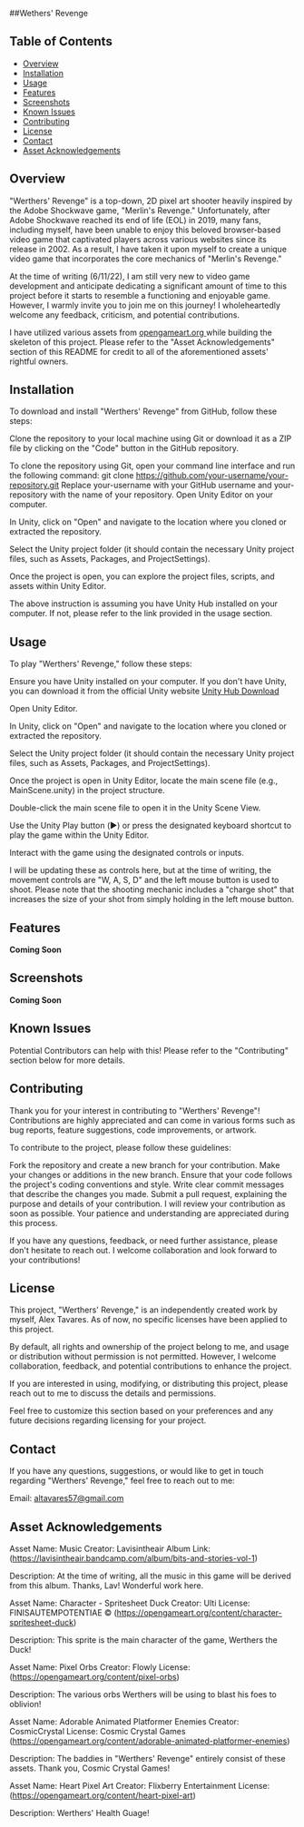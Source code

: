 ##Wethers' Revenge

## Table of Contents
- [Overview](#overview)
- [Installation](#installation)
- [Usage](#usage)
- [Features](#features)
- [Screenshots](#screenshots)
- [Known Issues](#known-issues)
- [Contributing](#contributing)
- [License](#license)
- [Contact](#contact)
- [Asset Acknowledgements](#asset-acknowledgements)

## Overview

"Werthers' Revenge" is a top-down, 2D pixel art shooter heavily inspired by the Adobe Shockwave game, "Merlin's Revenge." Unfortunately, after Adobe Shockwave reached its end of life (EOL) in 2019, many fans, including myself, have been unable to enjoy this beloved browser-based video game that captivated players across various websites since its release in 2002. As a result, I have taken it upon myself to create a unique video game that incorporates the core mechanics of "Merlin's Revenge."

At the time of writing (6/11/22), I am still very new to video game development and anticipate dedicating a significant amount of time to this project before it starts to resemble a functioning and enjoyable game. However, I warmly invite you to join me on this journey! I wholeheartedly welcome any feedback, criticism, and potential contributions. 

I have utilized various assets from [opengameart.org ](https://opengameart.org/) while building the skeleton of this project. Please refer to the "Asset Acknowledgements" section of this README for credit to all of the aforementioned assets' rightful owners.


## Installation
To download and install "Werthers' Revenge" from GitHub, follow these steps:

Clone the repository to your local machine using Git or download it as a ZIP file by clicking on the "Code" button in the GitHub repository.

To clone the repository using Git, open your command line interface and run the following command:
git clone https://github.com/your-username/your-repository.git
Replace your-username with your GitHub username and your-repository with the name of your repository.
Open Unity Editor on your computer.

In Unity, click on "Open" and navigate to the location where you cloned or extracted the repository.

Select the Unity project folder (it should contain the necessary Unity project files, such as Assets, Packages, and ProjectSettings).

Once the project is open, you can explore the project files, scripts, and assets within Unity Editor.

The above instruction is assuming you have Unity Hub installed on your computer. If not, please refer to the link provided in the usage section.

## Usage
To play "Werthers' Revenge," follow these steps:

Ensure you have Unity installed on your computer. If you don't have Unity, you can download it from the official Unity website [Unity Hub Download](https://unity.com/download)

Open Unity Editor.

In Unity, click on "Open" and navigate to the location where you cloned or extracted the repository.

Select the Unity project folder (it should contain the necessary Unity project files, such as Assets, Packages, and ProjectSettings).

Once the project is open in Unity Editor, locate the main scene file (e.g., MainScene.unity) in the project structure.

Double-click the main scene file to open it in the Unity Scene View.

Use the Unity Play button (▶️) or press the designated keyboard shortcut to play the game within the Unity Editor.

Interact with the game using the designated controls or inputs. 

I will be updating these as controls here, but at the time of writing, the movement controls are "W, A, S, D" and the left mouse button is used to shoot. Please note that the shooting mechanic includes a "charge shot" that increases the size of your shot from simply holding in the left mouse button. 

## Features
**Coming Soon**

## Screenshots
**Coming Soon**

## Known Issues
Potential Contributors can help with this! Please refer to the "Contributing" section below for more details. 


## Contributing
Thank you for your interest in contributing to "Werthers' Revenge"! Contributions are highly appreciated and can come in various forms such as bug reports, feature suggestions, code improvements, or artwork.

To contribute to the project, please follow these guidelines:

Fork the repository and create a new branch for your contribution.
Make your changes or additions in the new branch.
Ensure that your code follows the project's coding conventions and style.
Write clear commit messages that describe the changes you made.
Submit a pull request, explaining the purpose and details of your contribution.
I will review your contribution as soon as possible. Your patience and understanding are appreciated during this process.

If you have any questions, feedback, or need further assistance, please don't hesitate to reach out. I welcome collaboration and look forward to your contributions!


## License

This project, "Werthers' Revenge," is an independently created work by myself, Alex Tavares. As of now, no specific licenses have been applied to this project.

By default, all rights and ownership of the project belong to me, and usage or distribution without permission is not permitted. However, I welcome collaboration, feedback, and potential contributions to enhance the project.

If you are interested in using, modifying, or distributing this project, please reach out to me to discuss the details and permissions.

Feel free to customize this section based on your preferences and any future decisions regarding licensing for your project.

## Contact

If you have any questions, suggestions, or would like to get in touch regarding "Werthers' Revenge," feel free to reach out to me:

Email: altavares57@gmail.com

## Asset Acknowledgements

Asset Name: Music
Creator: Lavisintheair
Album Link: (https://lavisintheair.bandcamp.com/album/bits-and-stories-vol-1)

Description: At the time of writing, all the music in this game will be derived from this album. Thanks, Lav! Wonderful work here. 

Asset Name: Character - Spritesheet Duck
Creator: Ulti
License: FINISAUTEMPOTENTIAE © (https://opengameart.org/content/character-spritesheet-duck)

Description: This sprite is the main character of the game, Werthers the Duck!

Asset Name: Pixel Orbs
Creator: Flowly
License: (https://opengameart.org/content/pixel-orbs)

Description: The various orbs Werthers will be using to blast his foes to oblivion!

Asset Name: Adorable Animated Platformer Enemies
Creator: CosmicCrystal
License: Cosmic Crystal Games (https://opengameart.org/content/adorable-animated-platformer-enemies)

Description: The baddies in "Werthers' Revenge" entirely consist of these assets. Thank you, Cosmic Crystal Games!

Asset Name: Heart Pixel Art
Creator: Flixberry Entertainment
License: (https://opengameart.org/content/heart-pixel-art)

Description: Werthers' Health Guage!
